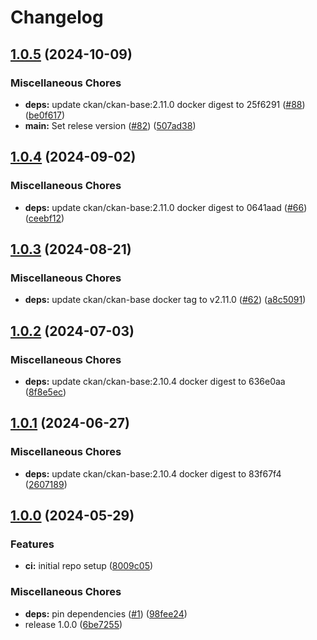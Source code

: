 # Changelog

## [1.0.5](https://github.com/teutonet/oci-images/compare/ckan-v1.0.4...ckan-v2.48.0) (2024-10-09)


### Miscellaneous Chores

* **deps:** update ckan/ckan-base:2.11.0 docker digest to 25f6291 ([#88](https://github.com/teutonet/oci-images/issues/88)) ([be0f617](https://github.com/teutonet/oci-images/commit/be0f61712935e390dee66ba4ac59d82d59d05cc5))
* **main:** Set relese version ([#82](https://github.com/teutonet/oci-images/issues/82)) ([507ad38](https://github.com/teutonet/oci-images/commit/507ad38b081e0d8b5c0e4e2206c9b751cc141001))

## [1.0.4](https://github.com/teutonet/oci-images/compare/ckan-v1.0.3...ckan-v1.0.4) (2024-09-02)


### Miscellaneous Chores

* **deps:** update ckan/ckan-base:2.11.0 docker digest to 0641aad ([#66](https://github.com/teutonet/oci-images/issues/66)) ([ceebf12](https://github.com/teutonet/oci-images/commit/ceebf12341f87b706da467e4d5a411ec4c39dec7))

## [1.0.3](https://github.com/teutonet/oci-images/compare/ckan-v1.0.2...ckan-v1.0.3) (2024-08-21)


### Miscellaneous Chores

* **deps:** update ckan/ckan-base docker tag to v2.11.0 ([#62](https://github.com/teutonet/oci-images/issues/62)) ([a8c5091](https://github.com/teutonet/oci-images/commit/a8c50915856fb252b9c33384c4c01e2f3b77c9d6))

## [1.0.2](https://github.com/teutonet/oci-images/compare/ckan-v1.0.1...ckan-v1.0.2) (2024-07-03)


### Miscellaneous Chores

* **deps:** update ckan/ckan-base:2.10.4 docker digest to 636e0aa ([8f8e5ec](https://github.com/teutonet/oci-images/commit/8f8e5ec75b61c7cc97497743691c7401c5b6953f))

## [1.0.1](https://github.com/teutonet/oci-images/compare/ckan-v1.0.0...ckan-v1.0.1) (2024-06-27)


### Miscellaneous Chores

* **deps:** update ckan/ckan-base:2.10.4 docker digest to 83f67f4 ([2607189](https://github.com/teutonet/oci-images/commit/2607189d8350b1e481c24ce152133c5b29d257f7))

## [1.0.0](https://github.com/teutonet/oci-images/compare/ckan-v0.1.0...ckan-v1.0.0) (2024-05-29)


### Features

* **ci:** initial repo setup ([8009c05](https://github.com/teutonet/oci-images/commit/8009c050a2ef05c2d1dd5c6406f6499064442b46))


### Miscellaneous Chores

* **deps:** pin dependencies ([#1](https://github.com/teutonet/oci-images/issues/1)) ([98fee24](https://github.com/teutonet/oci-images/commit/98fee2463e2464390affc4c52c3dbe95151ff5f6))
* release 1.0.0 ([6be7255](https://github.com/teutonet/oci-images/commit/6be725545d58cb559c435c759af1f25b69743186))
